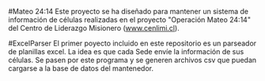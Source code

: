 #Mateo 24:14
Este proyecto se ha diseñado para mantener un sistema de información de células realizadas en el proyecto "Operación Mateo 24:14" del Centro de Liderazgo Misionero (www.cenlimi.cl).

#ExcelParser
El primer poyecto incluido en este repositorio es un parseador de planillas excel. La idea es que cada Sede envíe la información de sus células. Se pasen por este programa y se generen archivos csv que puedan cargarse a la base de datos del mantenedor.



